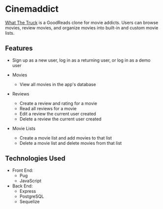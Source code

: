 # Cinemaddict

[What The Truck](https://movie-app-aa.herokuapp.com/) is a GoodReads clone for movie addicts. Users can browse movies, review movies, and organize movies into built-in and custom movie lists.


## Features
- Sign up as a new user, log in as a returning user, or log in as a demo user
- Movies
  - View all movies in the app's database

- Reviews
  - Create a review and rating for a movie
  - Read all reviews for a movie
  - Edit a review the current user created
  - Delete a review the current user created 

- Movie Lists
  - Create a movie list and add movies to that list
  - Delete a movie list and delete movies from that list


## Technologies Used
- Front End:
  - Pug
  - JavaScript
- Back End:
  - Express
  - PostgreSQL
  - Sequelize
